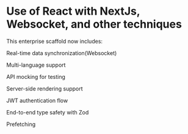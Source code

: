 # Use of React with NextJs, Websocket, and other techniques

This enterprise scaffold now includes:

Real-time data synchronization(Websocket)

Multi-language support

API mocking for testing

Server-side rendering support

JWT authentication flow

End-to-end type safety with Zod

Prefetching
